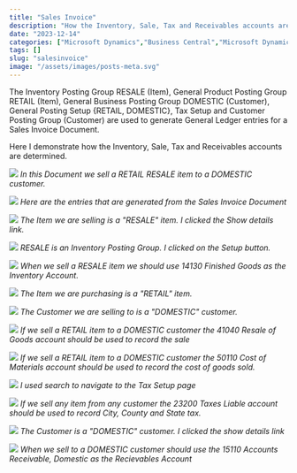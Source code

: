 ```yaml
---
title: "Sales Invoice"
description: "How the Inventory, Sale, Tax and Receivables accounts are determined"
date: "2023-12-14"
categories: ["Microsoft Dynamics","Business Central","Microsoft Dynamics"]
tags: []
slug: "salesinvoice"
image: "/assets/images/posts-meta.svg"
---
```





The Inventory Posting Group RESALE (Item), General Product Posting Group RETAIL (Item), General Business Posting Group DOMESTIC (Customer), General Posting Setup {RETAIL, DOMESTIC}, Tax Setup and Customer Posting Group (Customer) are used to generate General Ledger entries for a Sales Invoice Document.

Here I demonstrate how the Inventory, Sale, Tax and Receivables accounts are determined.

![](/assets/images/salesinvoice/screenshot-2023-12-14-at-1.00.04-pm-1836x936.png)
*In this Document we sell a RETAIL RESALE item to a DOMESTIC customer.*

![](/assets/images/salesinvoice/screenshot-2023-12-14-at-1.01.02-pm-1836x938.png)
*Here are the entries that are generated from the Sales Invoice Document*

![](/assets/images/salesinvoice/screenshot-2023-12-14-at-12.23.00-pm-1836x937.png)
*The Item we are selling is a "RESALE" item. I clicked the Show details link.*

![](/assets/images/salesinvoice/screenshot-2023-12-14-at-12.24.45-pm-1836x936.png)
*RESALE is an Inventory Posting Group. I clicked on the Setup button.*

![](/assets/images/salesinvoice/screenshot-2023-12-14-at-12.26.21-pm-1836x935.png)
*When we sell a RESALE item we should use 14130 Finished Goods as the Inventory Account.*

![](/assets/images/salesinvoice/screenshot-2023-12-14-at-12.35.57-pm-1836x937.png)
*The Item we are purchasing is a "RETAIL" item.*

![](/assets/images/salesinvoice/screenshot-2023-12-14-at-1.27.06-pm-1836x932.png)
*The Customer we are selling to is a "DOMESTIC" customer.*

![](/assets/images/salesinvoice/screenshot-2023-12-14-at-1.28.51-pm-1836x938.png)
*If we sell a RETAIL item to a DOMESTIC customer the 41040 Resale of Goods account should be used to record the sale*

![](/assets/images/salesinvoice/screenshot-2023-12-14-at-1.36.11-pm-1836x932.png)
*If we sell a RETAIL item to a DOMESTIC customer the 50110 Cost of Materials account should be used to record the cost of goods sold.*

![](/assets/images/salesinvoice/screenshot-2023-12-14-at-12.31.36-pm-1836x929.png)
*I used search to navigate to the Tax Setup page*

![](/assets/images/salesinvoice/screenshot-2023-12-14-at-1.31.32-pm-1836x934.png)
*If we sell any item from any customer the 23200 Taxes Liable account should be used to record City, County and State tax.*

![](/assets/images/salesinvoice/screenshot-2023-12-14-at-1.32.39-pm-1836x932.png)
*The Customer is a "DOMESTIC" customer. I clicked the show details link*

![](/assets/images/salesinvoice/screenshot-2023-12-14-at-1.33.17-pm-1836x937.png)
*When we sell to a DOMESTIC customer should use the 15110 Accounts Receivable, Domestic as the Recievables Account*
